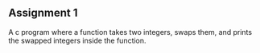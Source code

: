 ## Assignment 1

A c program where a function takes two integers, swaps them, and prints the swapped integers inside the function.
